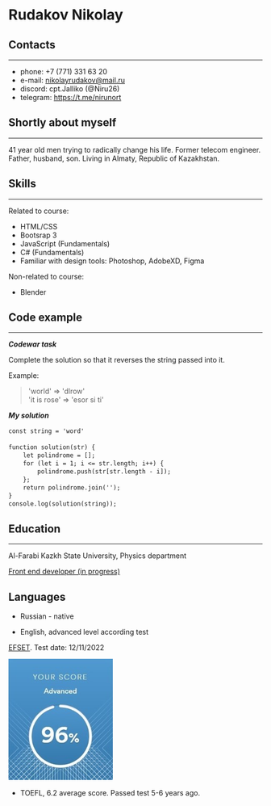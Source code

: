 # Rudakov Nikolay

 ## Contacts

 ---

- phone: +7 (771) 331 63 20
- e-mail: nikolayrudakov@mail.ru
- discord: cpt.Jalliko (@Niru26)
- telegram: https://t.me/nirunort

## Shortly about myself

--- 
41 year old men trying to radically change his life. Former telecom engineer. Father, husband, son. Living in Almaty, Republic of Kazakhstan.

## Skills 

--- 

Related to course:
    
- HTML/CSS
- Bootsrap 3
- JavaScript (Fundamentals)
- C# (Fundamentals)
- Familiar with design tools: Photoshop, AdobeXD, Figma

Non-related to course:

- Blender

## Code example

---

***Codewar task***

Complete the solution so that it reverses the string passed into it.

Example:

> 'world'  =>  'dlrow'\
> 'it is rose'   =>  'esor si ti'

***My solution***

```
const string = 'word'

function solution(str) {
    let polindrome = [];
    for (let i = 1; i <= str.length; i++) {
        polindrome.push(str[str.length - i]);
    };
    return polindrome.join('');
}
console.log(solution(string));
```

## Education 
---
Al-Farabi Kazkh State University, Physics department

[Front end developer (in progress)](https://skillbox.ru/)

## Languages

- Russian - native

- English, advanced level according test 

[EFSET](https://www.efset.org/). Test date: 12/11/2022

![result](eng_test_resilts.jpg)

- TOEFL, 6.2 average score. Passed test 5-6 years ago.




